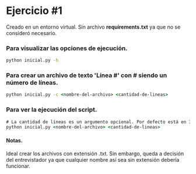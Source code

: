 # Ejercicio #1
Creado en un entorno virtual. Sin archivo **requirements.txt** ya que no se consideró necesario.

### Para visualizar las opciones de ejecución.
```cmd
python inicial.py -h
```

### Para crear un archivo de texto 'Línea #' con # siendo un número de líneas.
```cmd
python inicial.py -c <nombre-del-archivo> <cantidad-de-lineas>
```

### Para ver la ejecución del script.
```cmd
# La cantidad de líneas es un argumento opcional. Por defecto está en 30.
python inicial.py <nombre-del-archivo> <cantidad-de-lineas>
```

#### Notas.
Ideal crear los archivos con extensión .txt. Sin embargo, queda a decisión del entrevistador ya que cualquier nombre así sea sin extensión debería funcionar.